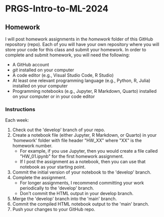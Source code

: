 # PRGS-Intro-to-ML-2024

## Homework

I will post homework assignments in the _homework_ folder of this GitHub repository (repo).
Each of you will have your own repository where you will store your code for this class and submit your homework.
In order to complete and submit homework, you will need the following:

* A GitHub account
* _git_ installed on your computer
* A code editor (e.g., Visual Studio Code, R Studio)
* At least one relevant programming language (e.g., Python, R, Julia) installed on your computer
* Programming notebooks (e.g., Jupyter, R Markdown, Quarto) installed on your computer or in your code editor

### Instructions

Each week:

1. Check out the 'develop' branch of your repo.
2. Create a notebook file (either Jupyter, R Markdown, or Quarto) in your 'homework' folder with file header "HW_XX" where "XX" is the homework number.
    * For example, if you use Jupyter, then you would create a file called "HW_01.ipynb" for the first homework assignment.
    * If I post the assignment as a notebook, then you can use that notebook as your starting point.
4. Commit the initial version of your notebook to the 'develop' branch.
5. Complete the assignment.
    * For longer assignments, I recommend committing your work periodically to the 'develop' branch.
    * Don't commit the HTML output in your develop branch.
6. Merge the 'develop' branch into the 'main' branch.
7. Commit the compiled HTML notebook output to the 'main' branch.
8. Push your changes to your GitHub repo.


